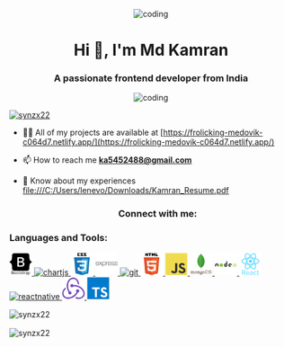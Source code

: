 
 <p align="center">
 <img alt="coding" width="100%" height="330" src="https://media.licdn.com/dms/image/D4D12AQEv2f5_KSYr5A/article-cover_image-shrink_720_1280/0/1683020912703?e=2147483647&v=beta&t=TNLEYIwy6UN2ZaXMkiPeo5Ig8frpepjVXDgw-NmQyJ8" />
 </p>
   <h1 align="center">Hi 👋, I'm Md Kamran</h1>
  <h3 align="center" >A passionate frontend developer from India</h3>
   

<p align="center">
  <img alt="coding" width="500" height="300" src="https://media4.giphy.com/media/qgQUggAC3Pfv687qPC/giphy.gif" />
</p>


<p align="left"> <a href="https://github.com/ryo-ma/github-profile-trophy"><img src="https://github-profile-trophy.vercel.app/?username=synzx22" alt="synzx22" /></a> </p>

- 👨‍💻 All of my projects are available at [https://frolicking-medovik-c064d7.netlify.app/](https://frolicking-medovik-c064d7.netlify.app/)

- 📫 How to reach me **ka5452488@gmail.com**

- 📄 Know about my experiences [file:///C:/Users/lenevo/Downloads/Kamran_Resume.pdf](file:///C:/Users/lenevo/Downloads/Kamran_Resume.pdf)


  <h3 align="center">Connect with me:</h3>

<h3 align="left">Languages and Tools:</h3>
<p align="left"> <a href="https://getbootstrap.com" target="_blank" rel="noreferrer"> 
  <img src="https://raw.githubusercontent.com/devicons/devicon/master/icons/bootstrap/bootstrap-plain-wordmark.svg" alt="bootstrap" width="40" height="40"/> 
</a> <a href="https://www.chartjs.org" target="_blank" rel="noreferrer"> <img src="https://www.chartjs.org/media/logo-title.svg" alt="chartjs" width="40" height="40"/> 
</a> <a href="https://www.w3schools.com/css/" target="_blank" rel="noreferrer">
  <img src="https://raw.githubusercontent.com/devicons/devicon/master/icons/css3/css3-original-wordmark.svg" alt="css3" width="40" height="40"/>
</a> <a href="https://expressjs.com" target="_blank" rel="noreferrer">
  <img src="https://raw.githubusercontent.com/devicons/devicon/master/icons/express/express-original-wordmark.svg" alt="express" width="40" height="40"/>
</a> <a href="https://git-scm.com/" target="_blank" rel="noreferrer">
  <img src="https://www.vectorlogo.zone/logos/git-scm/git-scm-icon.svg" alt="git" width="40" height="40"/> 
</a> <a href="https://www.w3.org/html/" target="_blank" rel="noreferrer"> 
    <img src="https://raw.githubusercontent.com/devicons/devicon/master/icons/html5/html5-original-wordmark.svg" alt="html5" width="40" height="40"/> 
</a> <a href="https://developer.mozilla.org/en-US/docs/Web/JavaScript" target="_blank" rel="noreferrer">
  <img src="https://raw.githubusercontent.com/devicons/devicon/master/icons/javascript/javascript-original.svg" alt="javascript" width="40" height="40"/>
</a> <a href="https://www.mongodb.com/" target="_blank" rel="noreferrer"> 
  <img src="https://raw.githubusercontent.com/devicons/devicon/master/icons/mongodb/mongodb-original-wordmark.svg" alt="mongodb" width="40" height="40"/>
</a> <a href="https://nodejs.org" target="_blank" rel="noreferrer"> 
  <img src="https://raw.githubusercontent.com/devicons/devicon/master/icons/nodejs/nodejs-original-wordmark.svg" alt="nodejs" width="40" height="40"/> 
</a> <a href="https://reactjs.org/" target="_blank" rel="noreferrer">
  <img src="https://raw.githubusercontent.com/devicons/devicon/master/icons/react/react-original-wordmark.svg" alt="react" width="40" height="40"/>
</a> <a href="https://reactnative.dev/" target="_blank" rel="noreferrer"> 
  <img src="https://reactnative.dev/img/header_logo.svg" alt="reactnative" width="40" height="40"/> </a> 
  <a href="https://redux.js.org" target="_blank" rel="noreferrer"> 
    <img src="https://raw.githubusercontent.com/devicons/devicon/master/icons/redux/redux-original.svg" alt="redux" width="40" height="40"/> </a> 
  <a href="https://www.typescriptlang.org/" target="_blank" rel="noreferrer"> 
    <img src="https://raw.githubusercontent.com/devicons/devicon/master/icons/typescript/typescript-original.svg" alt="typescript" width="40" height="40"/> </a> 
</p>


<p><img align="center" src="https://github-readme-stats.vercel.app/api/top-langs?username=synzx22&show_icons=true&locale=en&layout=compact" alt="synzx22" /></p>

<p><img align="center" src="https://github-readme-streak-stats.herokuapp.com/?user=synzx22&" alt="synzx22" /></p>
